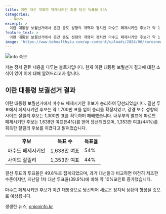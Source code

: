 ```yaml
---
title: 이란 대선 개혁파 페제시키안 최종 당선 득표율 54%
categories:
  - News
excerpt: >
  이란 대통령 보궐선거에서 온건 중도 성향의 개혁파 정치인 마수드 페제시키안 후보가 약 1,700만 표를 얻어 강경 보수 후보를 꺾고 당선됐다. 페제시키안 의원은 3일 테헤란에서 열린 유세에서 지지자들을 대하기도 했다. 내무부는 페제시키안 후보가 1,638만 여표(54%)를 얻어 당선됐고, 잘릴리 후보는 1,353만 여표(44%)를 득표했다고 발표했으며, 이번 결선 투표의 투표율은 49.8%였다. 1979년 이후 사상 최저치였던 전 대선과 비교해 10%포인트 가까이 상승했으나, 여전히 저조한 편이다.
feature_text: >
  이란 대통령 보궐선거에서 온건 중도 성향의 개혁파 정치인 마수드 페제시키안 후보가 약 1,700만 표를 얻어 강경 보수 후보를 꺾고 당선됐다. 페제시키안 의원은 3일 테헤란에서 열린 유세에서 지지자들을 대하기도 했다. 내무부는 페제시키안 후보가 1,638만 여표(54%)를 얻어 당선됐고, 잘릴리 후보는 1,353만 여표(44%)를 득표했다고 발표했으며, 이번 결선 투표의 투표율은 49.8%였다. 1979년 이후 사상 최저치였던 전 대선과 비교해 10%포인트 가까이 상승했으나, 여전히 저조한 편이다.
image: 'https://www.behealthy4u.com/wp-content/uploads/2024/06/koreanews.jpg'
---
```


<p><img src="https://www.behealthy4u.com/wp-content/uploads/2024/06/koreanews.jpg" alt="info 속보" /></p>

<p>저는 정치 관련 내용을 다루는 블로거입니다. 현재 이란 대통령 보궐선거 결과에 대한 소식이 있어 이에 대해 알려드리고자 합니다.</p>

<h2 data-ke-size="size26">이란 대통령 보궐선거 결과</h2>

<p>이란 대통령 보궐선거에서 마수드 페제시키안 후보가 승리하여 당선되었습니다. 결선 투표에서 페제시키안 후보는 약 1,700만 표를 얻어 승리를 확정지었고, 강경 보수 성향의 사이드 잘릴리 후보는 1,300만 표를 획득하며 패배했습니다. 내무부의 발표에 따르면 페제시키안 후보는 1,638만 여표(54%)를 얻어 당선되었으며, 1,353만 여표(44%)를 획득한 잘릴리 후보를 이겼다고 밝혀졌습니다.</p>

<p data-ke-size="size16"></p>

<table>
  <tr>
    <th>후보</th>
    <th>득표 수</th>
    <th>득표율</th>
  </tr>
  <tr>
    <td>마수드 페제시키안</td>
    <td>1,638만 여표</td>
    <td>54%</td>
  </tr>
  <tr>
    <td>사이드 잘릴리</td>
    <td>1,353만 여표</td>
    <td>44%</td>
  </tr>
</table>

<p>결선 투표의 투표율은 49.8%로 집계되었으며, 과거 대선들과 비교하면 여전히 저조한 수준이지만, 지난달 1차 대선 투표율(39.9%)에 비해 약 10%포인트 증가했습니다.</p>

<p>마수드 페제시키안 후보가 이란 대통령으로 당선되어 새로운 정치적 상황이 형성될 것으로 예상됩니다.</p>
생생한 뉴스, <a href="https://onioninfo.kr" rel="dofollow">onioninfo.kr</a>


